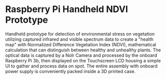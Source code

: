 # Raspberry Pi Handheld NDVI Prototype
Handheld prototype for detection of environmental stress on vegetation utilizing captured infrared and visible spectrum data to create a "health map" with Normalized Difference Vegetation Index (NDVI), mathematical calculation that can distinguish between healthy and unhealthy plants. The optical data is captured by a NoIr Camera and processed by the onboard Raspberry Pi 3b, then displayed on the Touchscreen LCD housing a simple UI to gather and process data on spot. The entire assembly with onboard power supply is conveniently packed inside a 3D printed case.
